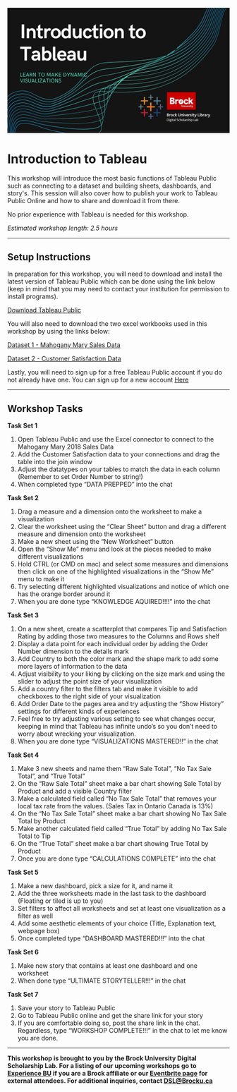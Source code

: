 ![Tool Logo](Intro-Tableau.jpg)


# Introduction to Tableau
This workshop will introduce the most basic functions of Tableau Public such as connecting to a dataset and building sheets, dashboards, and story's.  This session will also cover how to publish your work to Tableau Public Online and how to share and download it from there.

No prior experience with Tableau is needed for this workshop.

*Estimated workshop length: 2.5 hours*

----


## Setup Instructions
In preparation for this workshop, you will need to download and install the latest version of Tableau Public which can be done using the link below (keep in mind that you may need to contact your institution for permission to install programs).
  
[Download Tableau Public](https://public.tableau.com/s/download/public/pc64)

You will also need to download the two excel workbooks used in this workshop by using the links below:

[Dataset 1 - Mahogany Mary Sales Data](https://github.com/BrockDSL/Introduction-To-Tableau-Part-1/raw/master/Workshop%20Datasets/Mahogany%20Mary%202018%20Sales%20Data.xlsx)  
  
[Dataset 2 - Customer Satisfaction Data](https://github.com/BrockDSL/Introduction-To-Tableau-Part-1/raw/master/Workshop%20Datasets/Customer%20Satisfaction%20Mahogany%20Mary%202018.xlsx)

Lastly, you will need to sign up for a free Tableau Public account if you do not already have one.  You can sign up for a new account [Here](https://public.tableau.com/app/discover?authMode=signUp)

----

## Workshop Tasks 
**Task Set 1**
1. Open Tableau Public and use the Excel connector to connect to the Mahogany Mary 2018 Sales Data
2. Add the Customer Satisfaction data to your connections and drag the table into the join window
3. Adjust the datatypes on your tables to match the data in each column (Remember to set Order Number to string!)
4. When completed type “DATA PREPPED” into the chat



**Task Set 2**

1. Drag a measure and a dimension onto the worksheet to make a visualization
2. Clear the worksheet using the “Clear Sheet” button and drag a different measure and dimension onto the worksheet
3. Make a new sheet using the “New Worksheet” button
4. Open the “Show Me” menu and look at the pieces needed to make different visualizations
5. Hold CTRL (or CMD on mac) and select some measures and dimensions then click on one of the highlighted visualizations in the “Show Me” menu to make it
6. Try selecting different highlighted visualizations and notice of which one has the orange border around it
7. When you are done type “KNOWLEDGE AQUIRED!!!!” into the chat


**Task Set 3** 

1. On a new sheet, create a scatterplot that compares Tip and Satisfaction Rating by adding those two measures to the Columns and Rows shelf
2. Display a data point for each individual order by adding the Order Number dimension to the details mark
3. Add Country to both the color mark and the shape mark to add some more layers of information to the data
4. Adjust visibility to your liking by clicking on the size mark and using the slider to adjust the point size of your visualization
5. Add a country filter to the filters tab and make it visible to add checkboxes to the right side of your visualization
6. Add Order Date to the pages area and try adjusting the “Show History” settings for different kinds of experiences
7. Feel free to try adjusting various setting to see what changes occur, keeping in mind that Tableau has infinite undo’s so you don’t need to worry about wrecking your visualization.
8. When you are done type “VISUALIZATIONS MASTERED!!” in the chat


**Task Set 4**

1. Make 3 new sheets and name them “Raw Sale Total”, “No Tax Sale Total”, and “True Total”
2. On the “Raw Sale Total” sheet make a bar chart showing Sale Total by Product and add a visible Country filter
3. Make a calculated field called “No Tax Sale Total” that removes your local tax rate from the values.  (Sales Tax in Ontario Canada is 13%)
5. On the “No Tax Sale Total” sheet make a bar chart showing No Tax Sale Total by Product 
6. Make another calculated field called “True Total” by adding No Tax Sale Total to Tip
7. On the “True Total” sheet make a bar chart showing True Total by Product
8. Once you are done type “CALCULATIONS COMPLETE” into the chat


**Task Set 5** 

1. Make a new dashboard, pick a size for it, and name it
2. Add the three worksheets made in the last task to the dashboard (Floating or tiled is up to you)
3. Set filters to affect all worksheets and set at least one visualization as a filter as well
4. Add some aesthetic elements of your choice (Title, Explanation text, webpage box)
5. Once completed type “DASHBOARD MASTERED!!!” into the chat


**Task Set 6**

1. Make new story that contains at least one dashboard and one worksheet
2. When done type “ULTIMATE STORYTELLER!!!” in the chat


**Task Set 7** 

1. Save your story to Tableau Public
2. Go to Tableau Public online and get the share link for your story
3. If you are comfortable doing so, post the share link in the chat.  Regardless, type “WORKSHOP COMPLETE!!!” in the chat to let me know you are done.


----

**This workshop is brought to you by the Brock University Digital Scholarship Lab.  For a listing of our upcoming workshops go to [Experience BU](https://experiencebu.brocku.ca/organization/dsl) if you are a Brock affiliate or our [Eventbrite page](https://www.eventbrite.ca/o/brock-university-digital-scholarship-lab-21661627350) for external attendees.  For additional inquiries, contact [DSL@Brocku.ca](mailto:DSL@Brocku.ca)**


